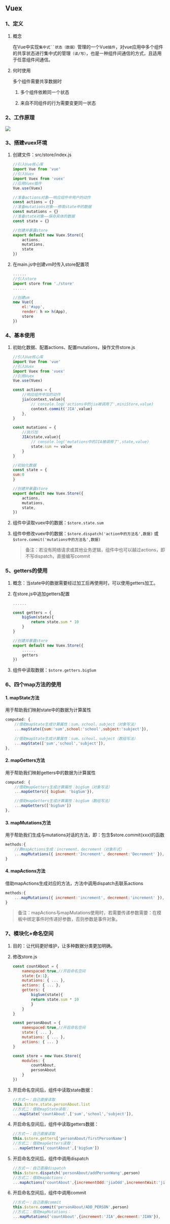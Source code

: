 ## Vuex

### 1、定义

1. 概念

    在Vue中实现`集中式``状态（数据）`管理的一个Vue`插件`，对vue应用中多个组件的共享状态进行集中式的管理`（读/写）`，也是一种组件间通信的方式，且适用于任意组件间通信。

2. 何时使用

    多个组件需要共享数据时

    1. 多个组件依赖同一个状态

    2. 来自不同组件的行为需要变更同一状态

### 2、工作原理

![](./image/vuex工作原理.PNG)

### 3、搭建vuex环境

1. 创建文件：src/store/index.js

    ```javascript
    //引入Vue核心库
    import Vue from 'vue'
    //引入Vuex
    import Vuex from 'vuex'
    //应用Vuex插件
    Vue.use(Vuex)

    //准备actions对象——响应组件中用户的动作
    const actions = {}
    //准备mutations对象——修改state中的数据
    const mutations = {}
    //准备state对象——保存具体的数据
    const state = {}

    //创建并暴露store
    export default new Vuex.Store({
        actions,
        mutations,
        state
    })
    ```

2. 在main.js中创建vm时传入store配置项

    ```javascript
    ......
    //引入store
    import store from './store'
    ......

    //创建vm
    new Vue({
        el:'#app',
        render: h => h(App),
        store
    })
    ```

### 4、基本使用

1. 初始化数据、配置actions、配置mutations，操作文件store.js

    ```javascript
    //引入Vue核心库
    import Vue from 'vue'
    //引入Vuex
    import Vuex from 'vuex'
    //引用Vuex
    Vue.use(Vuex)

    const actions = {
        //响应组件中加的动作
        jia(context,value){
            // console.log('actions中的jia被调用了',miniStore,value)
            context.commit('JIA',value)
        },
    }

    const mutations = {
        //执行加
        JIA(state,value){
            // console.log('mutations中的JIA被调用了',state,value)
            state.sum += value
        }
    }

    //初始化数据
    const state = {
    sum:0
    }

    //创建并暴露store
    export default new Vuex.Store({
        actions,
        mutations,
        state,
    })
    ```

2. 组件中读取vuex中的数据：`$store.state.sum`


3. 组件中修改vuex中的数据：`$store.dispatch('action中的方法名',数据)` 或 `$store.commit('mutations中的方法名',数据)`

    > 备注：若没有网络请求或其他业务逻辑，组件中也可以越过actions，即不写dispatch，直接编写commit

### 5、getters的使用

1. 概念：当state中的数据需要经过加工后再使用时，可以使用getters加工。

2. 在store.js中追加getters配置

    ```javascript
    ......

    const getters = {
        bigSum(state){
            return state.sum * 10
        }
    }

    //创建并暴露store
    export default new Vuex.Store({
        ......
        getters
    })
    ```

3. 组件中读取数据：`$store.getters.bigSum`

### 6、四个map方法的使用

#### 1. mapState方法

用于帮助我们映射state中的数据为计算属性

```javascript
computed: {
    //借助mapState生成计算属性：sum、school、subject（对象写法）
    ...mapState({sum:'sum',school:'school',subject:'subject'}),
        
    //借助mapState生成计算属性：sum、school、subject（数组写法）
    ...mapState(['sum','school','subject']),
},
```

#### 2. mapGetters方法

用于帮助我们映射getters中的数据为计算属性

```javascript
computed: {
    //借助mapGetters生成计算属性：bigSum（对象写法）
    ...mapGetters({ bigSum: 'bigSum'}),

    //借助mapGetters生成计算属性：bigSum（数组写法）
    ...mapGetters(['bigSum'])
},
```

#### 3. mapMutations方法

用于帮助我们生成与mutations对话的方法，即：包含$store.commit(xxx)的函数

```javascript
methods:{
    //靠mapActions生成：increment、decrement（对象形式）
    ...mapMutations({ increment:'Increment', decrement:'Decrement' }),
}
```

#### 4. mapActions方法

借助mapActions生成对应的方法，方法中调用dispatch去联系actions

```javascript
methods:{
    ...mapMutations({ increment:'increment', decrement:'increment' }),
}
```

> 备注：mapActions与mapMutations使用时，若需要传递参数需要：在模板中绑定事件时传递好参数，否则参数是事件对象。

### 7、模块化+命名空间

1. 目的：让代码更好维护，让多种数据分类更加明确。

2. 修改store.js

    ```javascript
    const countAbout = {
        namespaced:true,//开启命名空间
        state:{x:1},
        mutations: { ... },
        actions: { ... },
        getters: {
            bigSum(state){
            return state.sum * 10
            }
        }
    }

    const personAbout = {
        namespaced:true,//开启命名空间
        state:{ ... },
        mutations: { ... },
        actions: { ... }
    }

    const store = new Vuex.Store({
        modules: {
            countAbout,
            personAbout
        }
    })
    ```

3. 开启命名空间后，组件中读取state数据：

    ```javascript
    //方式一：自己直接读取
    this.$store.state.personAbout.list
    //方式二：借助mapState读取：
    ...mapState('countAbout',['sum','school','subject']),
    ```

4. 开启命名空间后，组件中读取getters数据：

    ```javascript
    //方式一：自己直接读取
    this.$store.getters['personAbout/firstPersonName']
    //方式二：借助mapGetters读取：
    ...mapGetters('countAbout',['bigSum'])
    ```

5. 开启命名空间后，组件中调用dispatch
   
    ```javascript
    //方式一：自己直接dispatch
    this.$store.dispatch('personAbout/addPersonWang',person)
    //方式二：借助mapActions：
    ...mapActions('countAbout',{incrementOdd:'jiaOdd',incrementWait:'jiaWait'})
    ```

6. 开启命名空间后，组件中调用commit

    ```javascript
    //方式一：自己直接commit
    this.$store.commit('personAbout/ADD_PERSON',person)
    //方式二：借助mapMutations：
    ...mapMutations('countAbout',{increment:'JIA',decrement:'JIAN'}),
    ```